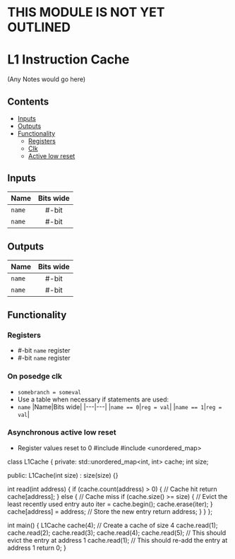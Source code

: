 # THIS MODULE IS NOT YET OUTLINED #

# L1 Instruction Cache #
(Any Notes would go here)

## Contents
* [Inputs](#inputs)
* [Outputs](#outputs)
* [Functionality](#functionality)
  * [Registers](#registers)
  * [Clk](#on-posedge-clk)
  * [Active low reset](#asynchronous-active-low-reset)

## Inputs
|Name|Bits wide|
|:---|:---:|
|```name```|#-bit|
|```name```|#-bit|

## Outputs
|Name|Bits wide|
|:---|:---:|
|```name```|#-bit|
|```name```|#-bit|

## Functionality
### Registers
  - #-bit ```name``` register
  - #-bit ```name``` register
### On posedge clk
  - ```somebranch = someval```
  - Use a table when necessary if statements are used:
  - ```name```
    |Name|Bits wide|
    |---|---|
    |```name == 0```|```reg = val```|
    |```name == 1```|```reg = val```|
  

### Asynchronous active low reset
  - Register values reset to 0
#include <iostream>
#include <unordered_map>

class L1Cache {
 private:
  std::unordered_map<int, int> cache;
  int size;

 public:
  L1Cache(int size) : size(size) {}

  int read(int address) {
    if (cache.count(address) > 0) {
      // Cache hit
      return cache[address];
    } else {
      // Cache miss
      if (cache.size() >= size) {
        // Evict the least recently used entry
        auto iter = cache.begin();
        cache.erase(iter);
      }
      cache[address] = address; // Store the new entry
      return address;
    }
  }
};

int main() {
  L1Cache cache(4); // Create a cache of size 4
  cache.read(1);
  cache.read(2);
  cache.read(3);
  cache.read(4);
  cache.read(5); // This should evict the entry at address 1
  cache.read(1); // This should re-add the entry at address 1
  return 0;
}
